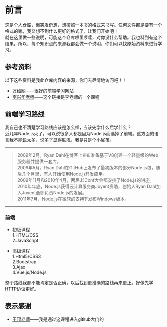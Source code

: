 # 前言  
这是个人仓库，但突发奇想，想按照一本书的格式来书写。任何文件都是要有一个格式的嘛，我又想不到什么更好的格式了。让我们开始吧！  
就在这里做一些说明，可能这个仓库啰里啰嗦，对你没什么帮助。我也料到有这个结果。所以，每个知识点的来源我都会做一个说明，你们可以找原始资料来进行学习。

## 参考资料  
以下这些资料是我此仓库内容的来源，你们去尽情地访问吧！！  
- [万维网][w3]——很好的前端学习网站  
- [李兴华老师]——这个链接是李老师的一个课程  

## 前端学习路线  
我自己也不清楚学习路线应该是怎么样，应该先学什么后学什么？  
近几年Node.js火了，可以说很多人都是因为Node.js而选择了前端。这方面的语言我不能说太多，说多了显得肤浅，我是只是个小屁孩。  

---
>2009年2月，Ryan Dahl在博客上宣布准备基于V8创建一个轻量级的Web服务器并提供一套库。  
2009年5月，Ryan Dahl在GitHub上发布了最初版本的部分Node.js包，随后几个月里，有人开始使用Node.js开发应用。   
2009年11月和2010年4月，两届JSConf大会都安排了Node.js的讲座。  
2010年年底，Node.js获得云计算服务商Joyent资助，创始人Ryan Dahl加入Joyent全职负责Node.js的发展。  
2011年7月，Node.js在微软的支持下发布Windows版本。  

---
### 前端
- 初级课程  
  1.HTML/CSS  
  2.JavaScript  
  
- 高级课程  
  1.Html5/CSS3  
  2.Bootstrap  
  3.Ajax  
  4.Vue.js/Node.js
  
整个路线我都不能肯定是否正确，以后找到更准确的路线再来更正。好像先学HTTP协议更好。
## 表示感谢  
- [王顶老师]——我是通过这课程进入github大门的





<!--文件中用到的链接-->
[w3]: http://www.w3school.com.cn
[李兴华老师]: http://edu.51cto.com/course/5821.html
[王顶老师]: http://edu.51cto.com/course/7845.html
